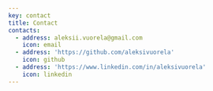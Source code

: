 ```yaml
---
key: contact
title: Contact
contacts:
  - address: aleksii.vuorela@gmail.com
    icon: email
  - address: 'https://github.com/aleksivuorela'
    icon: github
  - address: 'https://www.linkedin.com/in/aleksivuorela'
    icon: linkedin
---
```


